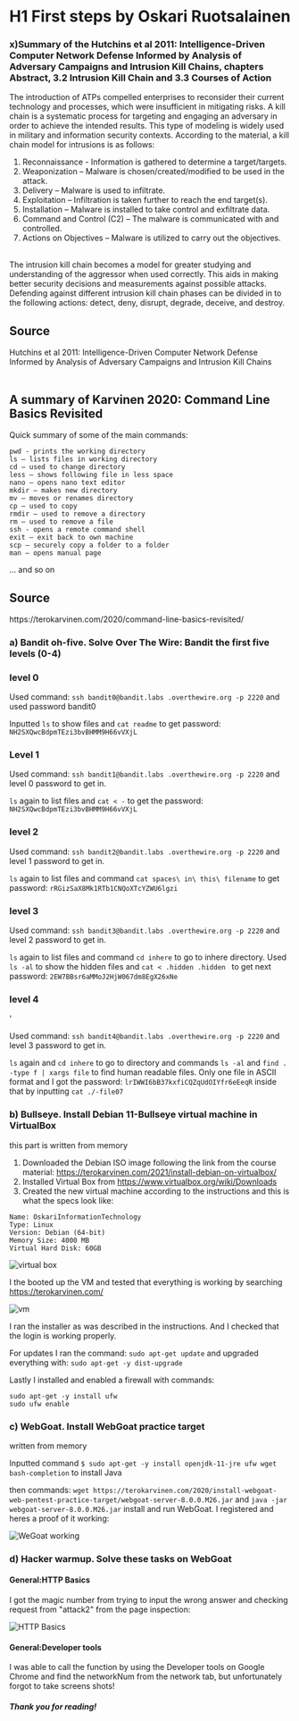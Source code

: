 <h1>H1 First steps by Oskari Ruotsalainen</h1>
<h3>x)Summary of the Hutchins et al 2011: Intelligence-Driven Computer Network Defense Informed by Analysis of Adversary Campaigns and Intrusion Kill Chains, chapters Abstract, 3.2 Intrusion Kill Chain and 3.3 Courses of Action</h3>

The introduction of ATPs compelled enterprises to reconsider their current technology and processes, which were insufficient in mitigating risks. A kill chain is a systematic process for targeting and engaging an adversary in order to achieve the intended results. This type of modeling is widely used in military and information security contexts. According to the material, a kill chain model for intrusions is as follows:

1. Reconnaissance - Information is gathered to determine a target/targets. 
2. Weaponization – Malware is chosen/created/modified to be used in the attack.
3. Delivery – Malware is used to infiltrate.
4. Exploitation – Infiltration is taken further to reach the end target(s).
5. Installation – Malware is installed to take control and exfiltrate data.
6. Command and Control (C2) – The malware is communicated with and controlled.
7. Actions on Objectives – Malware is utilized to carry out the objectives.
<br>
The intrusion kill chain becomes a model for greater studying and understanding of the aggressor when used correctly. This aids in making better security decisions and measurements against possible attacks.  Defending against different intrusion kill chain phases can be divided in to the following actions: detect, deny, disrupt, degrade, deceive, and destroy.

<h2>Source</h2>
Hutchins et al 2011: Intelligence-Driven Computer Network Defense Informed by Analysis of Adversary Campaigns and Intrusion Kill Chains
<br>
<br>
<h2>A summary of Karvinen 2020: Command Line Basics Revisited</h2>
Quick summary of some of the main commands:

```
pwd - prints the working directory
ls – lists files in working directory
cd – used to change directory
less – shows following file in less space
nano – opens nano text editor
mkdir – makes new directory
mv – moves or renames directory
cp – used to copy
rmdir – used to remove a directory
rm – used to remove a file
ssh - opens a remote command shell
exit – exit back to own machine
scp – securely copy a folder to a folder
man – opens manual page
```

… and so on
<h2>Source</h2>
https://terokarvinen.com/2020/command-line-basics-revisited/
<br>

<h3>a) Bandit oh-five. Solve Over The Wire: Bandit the first five levels (0-4)</h3>

<h3>level 0</h3>

Used command: `ssh bandit0@bandit.labs .overthewire.org -p 2220` and used password bandit0

Inputted `ls` to show files and `cat readme` to get password: `NH2SXQwcBdpmTEzi3bvBHMM9H66vVXjL`

<h3>Level 1</h3>

Used command: `ssh bandit1@bandit.labs .overthewire.org -p 2220` and level 0 password to get in.

`ls` again to list files and `cat < -` to get the password: `NH2SXQwcBdpmTEzi3bvBHMM9H66vVXjL`


<h3>level 2</h3> 

Used command: `ssh bandit2@bandit.labs .overthewire.org -p 2220` and level 1 password to get in.

`ls` again to list files and command `cat spaces\ in\ this\ filename` to get password: `rRGizSaX8Mk1RTb1CNQoXTcYZWU6lgzi`

<h3>level 3</h3>

Used command: `ssh bandit3@bandit.labs .overthewire.org -p 2220` and level 2 password to get in.

`ls` again to list files and command `cd inhere` to go to inhere directory. Used `ls -al`  to show the hidden files and `cat < .hidden .hidden ` to get next password: `2EW7BBsr6aMMoJ2HjW067dm8EgX26xNe`


<h3>level 4</h3>'

Used command: `ssh bandit4@bandit.labs .overthewire.org -p 2220` and level 3 password to get in.

`ls` again and `cd inhere` to go to directory and commands `ls -al` and `find . -type f | xargs file` to find human readable files. Only one file in ASCII format and I got the password: `lrIWWI6bB37kxfiCQZqUdOIYfr6eEeqR` inside that by inputting `cat ./-file07`


<h3>b) Bullseye. Install Debian 11-Bullseye virtual machine in VirtualBox</h3>
this part is written from memory

1. Downloaded the Debian ISO image following the link from the course material: https://terokarvinen.com/2021/install-debian-on-virtualbox/
2. Installed Virtual Box from https://www.virtualbox.org/wiki/Downloads
3. Created the new virtual machine according to the instructions and this is what the specs look like:

```
Name: OskariInformationTechnology
Type: Linux
Version: Debian (64-bit)
Memory Size: 4000 MB
Virtual Hard Disk: 60GB
```
![virtual box](VM.PNG)

I the booted up the VM and tested that everything is working by searching https://terokarvinen.com/

![vm](VM_toimii.PNG)

I ran the installer as was described in the instructions. And I checked that the login is working properly.

For updates I ran the command: `sudo apt-get update` and upgraded everything with: `sudo apt-get -y dist-upgrade`

Lastly I installed and enabled a firewall with commands:

```
sudo apt-get -y install ufw
sudo ufw enable
```

<h3>c) WebGoat. Install WebGoat practice target</h3>
written from memory

Inputted command `$ sudo apt-get -y install openjdk-11-jre ufw wget bash-completion` to install Java

then commands: `wget https://terokarvinen.com/2020/install-webgoat-web-pentest-practice-target/webgoat-server-8.0.0.M26.jar` and `java -jar webgoat-server-8.0.0.M26.jar` install and run WebGoat. I registered and heres a proof of it working:

![WeGoat working](WebGoat.PNG)

<h3>d) Hacker warmup. Solve these tasks on WebGoat</h3>

<h4>General:HTTP Basics</h4>

I got the magic number from trying to input the wrong answer and checking request from "attack2" from the page inspection:

![HTTP Basics](Magic_Number.PNG)

<h4>General:Developer tools</h4>

I was able to call the function by using the Developer tools on Google Chrome and find the networkNum from the network tab, but unfortunately forgot to take screens shots!

<h5>Thank you for reading!</h5>

